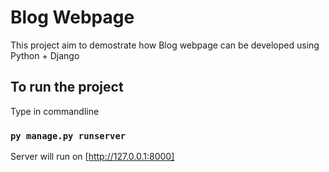 # Blog Webpage

This project aim to demostrate how Blog webpage can be developed using Python + Django

## To run the project

Type in commandline

### `py manage.py runserver`

Server will run on [http://127.0.0.1:8000]


